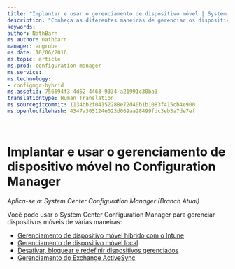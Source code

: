 ```yaml
---
title: "Implantar e usar o gerenciamento de dispositivo móvel | System Center Configuration Manager"
description: "Conheça as diferentes maneiras de gerenciar os dispositivos móveis com o System Center Configuration Manager."
keywords: 
author: NathBarn
ms.author: nathbarn
manager: angrobe
ms.date: 10/06/2016
ms.topic: article
ms.prod: configuration-manager
ms.service: 
ms.technology:
- configmgr-hybrid
ms.assetid: 756694f3-4d62-4463-9334-a21991c30ba3
translationtype: Human Translation
ms.sourcegitcommit: 1134bb2f04152288e72d40b1b1083f415cb4e900
ms.openlocfilehash: 4347a305124e023d069aa28499fdc3eb3a7de7ef

---
```


# <a name="deploy-and-use-mobile-device-management-in-configuration-manager"></a>Implantar e usar o gerenciamento de dispositivo móvel no Configuration Manager

*Aplica-se a: System Center Configuration Manager (Branch Atual)*


Você pode usar o System Center Configuration Manager para gerenciar dispositivos móveis de várias maneiras:
- [Gerenciamento de dispositivo móvel híbrido com o Intune](setup-hybrid-mdm.md)
- [Gerenciamento de dispositivo móvel local](enroll-devices-on-premises-mdm.md)
- [Desativar, bloquear e redefinir dispositivos gerenciados](wipe-lock-reset-devices.md)
- [Gerenciamento do Exchange ActiveSync](manage-mobile-devices-with-exchange-activesync.md)



<!--HONumber=Nov16_HO1-->


